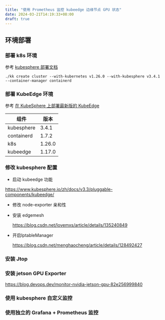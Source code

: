 ```yaml
---
title: "使用 Prometheus 监控 kubeedge 边缘节点 GPU 状态"
date: 2024-03-21T14:19:33+08:00
draft: true
---
```


## 环境部署

### 部署 k8s 环境

参考  [kubesphere 部署文档](https://kubesphere.io/zh/docs/v3.4/quick-start/all-in-one-on-linux/)

```
./kk create cluster --with-kubernetes v1.26.0 --with-kubesphere v3.4.1 --container-manager containerd
```

### 部署  KubeEdge 环境

参考 [在 KubeSphere 上部署最新版的 KubeEdge](https://zhuyaguang.github.io/kubeedge-install/)

| 组件       | 版本   |
| ---------- | ------ |
| kubesphere | 3.4.1  |
| containerd | 1.7.2  |
| k8s        | 1.26.0 |
| kubeedge   | 1.17.0 |

### 修改 kubesphere 配置

* 启动 kubeedge 功能

https://www.kubesphere.io/zh/docs/v3.3/pluggable-components/kubeedge/

* 修改 node-exporter 亲和性

* 安装 edgemesh

  https://blog.csdn.net/lovemxs/article/details/135240849

* 开启IptableManager

  https://blog.csdn.net/menghaocheng/article/details/128492427

### 安装 Jtop

###  安装 jetson GPU Exporter

https://blog.devops.dev/monitor-nvidia-jetson-gpu-82e256999840

### 使用 kubesphere  自定义监控

### 使用独立的 Grafana + Prometheus  监控

